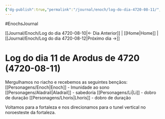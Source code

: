 ```yaml
---
{"dg-publish":true,"permalink":"/journal/enoch/log-do-dia-4720-08-11/","dgHomeLink":true,"dgPassFrontmatter":false,"dgShowBacklinks":true,"dgShowLocalGraph":true}
---
```


#EnochsJournal 

[[Journal/Enoch/Log do dia 4720-08-10|<- Dia Anterior]] | [[Home|Home]] | [[Journal/Enoch/Log do dia 4720-08-12|Próximo dia ->]]

# Log do dia 11 de Arodus de 4720 (4720-08-11)
Mergulhamos no riacho e recebemos as seguintes bençãos:
[[Personagens/Enoch|Enoch]] - Imunidade ao sono
[[Personagens/Aladrail|Aladrail]] - sabedoria
[[Personagens/Li|Li]] - dobro de duração
[[Personagens/Lhoris|Lhoris]] - dobro de duração

Voltamos para a fortaleza e nos direcionamos para o tunel vertical no noroesteste da fortaleza.